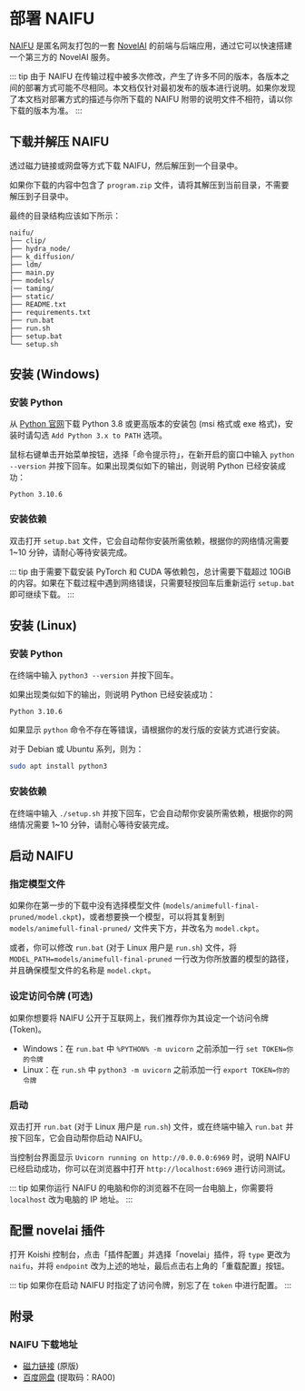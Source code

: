 # 部署 NAIFU

[NAIFU](https://rentry.org/sdg_FAQ#naifu-novelai-model-backend-frontend) 是匿名网友打包的一套 [NovelAI](https://novelai.net/) 的前端与后端应用，通过它可以快速搭建一个第三方的 NovelAI 服务。

::: tip
由于 NAIFU 在传输过程中被多次修改，产生了许多不同的版本，各版本之间的部署方式可能不尽相同。本文档仅针对最初发布的版本进行说明。如果你发现了本文档对部署方式的描述与你所下载的 NAIFU 附带的说明文件不相符，请以你下载的版本为准。
:::

## 下载并解压 NAIFU

透过磁力链接或网盘等方式下载 NAIFU，然后解压到一个目录中。

如果你下载的内容中包含了 `program.zip` 文件，请将其解压到当前目录，不需要解压到子目录中。

最终的目录结构应该如下所示：

```text
naifu/
├── clip/
├── hydra_node/
├── k_diffusion/
├── ldm/
├── main.py
├── models/
|── taming/
├── static/
├── README.txt
├── requirements.txt
├── run.bat
├── run.sh
├── setup.bat
└── setup.sh
```

## 安装 (Windows)

### 安装 Python

从 [Python 官网](https://www.python.org/downloads/)下载 Python 3.8 或更高版本的安装包 (msi 格式或 exe 格式)，安装时请勾选 `Add Python 3.x to PATH` 选项。

鼠标右键单击开始菜单按钮，选择「命令提示符」，在新开启的窗口中输入 `python --version` 并按下回车。如果出现类似如下的输出，则说明 Python 已经安装成功：

```text
Python 3.10.6
```

### 安装依赖

双击打开 `setup.bat` 文件，它会自动帮你安装所需依赖，根据你的网络情况需要 1~10 分钟，请耐心等待安装完成。

::: tip
由于需要下载安装 PyTorch 和 CUDA 等依赖包，总计需要下载超过 10GiB 的内容。如果在下载过程中遇到网络错误，只需要轻按回车后重新运行 `setup.bat` 即可继续下载。
:::

## 安装 (Linux)

### 安装 Python

在终端中输入 `python3 --version` 并按下回车。

如果出现类似如下的输出，则说明 Python 已经安装成功：

```text
Python 3.10.6
```

如果显示 `python` 命令不存在等错误，请根据你的发行版的安装方式进行安装。

对于 Debian 或 Ubuntu 系列，则为：

```bash
sudo apt install python3
```

### 安装依赖

在终端中输入 `./setup.sh` 并按下回车，它会自动帮你安装所需依赖，根据你的网络情况需要 1~10 分钟，请耐心等待安装完成。

## 启动 NAIFU

### 指定模型文件

如果你在第一步的下载中没有选择模型文件 (`models/animefull-final-pruned/model.ckpt`)，或者想要换一个模型，可以将其复制到 `models/animefull-final-pruned/` 文件夹下方，并改名为 `model.ckpt`。

或者，你可以修改 `run.bat` (对于 Linux 用户是 `run.sh`) 文件，将 `MODEL_PATH=models/animefull-final-pruned` 一行改为你所放置的模型的路径，并且确保模型文件的名称是 `model.ckpt`。

### 设定访问令牌 (可选)

如果你想要将 NAIFU 公开于互联网上，我们推荐你为其设定一个访问令牌 (Token)。

- Windows：在 `run.bat` 中 `%PYTHON% -m uvicorn` 之前添加一行 `set TOKEN=你的令牌`
- Linux：在 `run.sh` 中 `python3 -m uvicorn` 之前添加一行 `export TOKEN=你的令牌`

### 启动

双击打开 `run.bat` (对于 Linux 用户是 `run.sh`) 文件，或在终端中输入 `run.bat` 并按下回车，它会自动帮你启动 NAIFU。

当控制台界面显示 `Uvicorn running on http://0.0.0.0:6969` 时，说明 NAIFU 已经启动成功，你可以在浏览器中打开 `http://localhost:6969` 进行访问测试。

::: tip
如果你运行 NAIFU 的电脑和你的浏览器不在同一台电脑上，你需要将 `localhost` 改为电脑的 IP 地址。
:::

## 配置 novelai 插件

打开 Koishi 控制台，点击「插件配置」并选择「novelai」插件，将 `type` 更改为 `naifu`，并将 `endpoint` 改为上述的地址，最后点击右上角的「重载配置」按钮。

::: tip
如果你在启动 NAIFU 时指定了访问令牌，别忘了在 `token` 中进行配置。
:::

## 附录

### NAIFU 下载地址

- [磁力链接](magnet:?xt=urn:btih:4a4b483d4a5840b6e1fee6b0ca1582c979434e4d&dn=naifu&tr=udp%3a%2f%2ftracker.opentrackr.org%3a1337%2fannounce) (原版)
- [百度网盘](https://pan.baidu.com/s/1AoQgHf5UJuXB2qDtQkOVeQ?pwd=RA00) (提取码：RA00)
